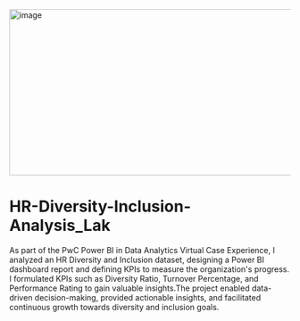 <img width="870" height="298" alt="image" src="https://github.com/user-attachments/assets/0a1e2499-6df6-4869-9931-f4385ae41020" />




# HR-Diversity-Inclusion-Analysis_Lak
As part of the PwC Power BI in Data Analytics Virtual Case Experience, I analyzed an HR Diversity and Inclusion dataset, designing a Power BI dashboard report and defining KPIs to measure the organization's progress.  I formulated KPIs such as Diversity Ratio, Turnover Percentage, and Performance Rating to gain valuable insights.The project enabled data-driven decision-making, provided actionable insights, and facilitated continuous growth towards diversity and inclusion goals.
